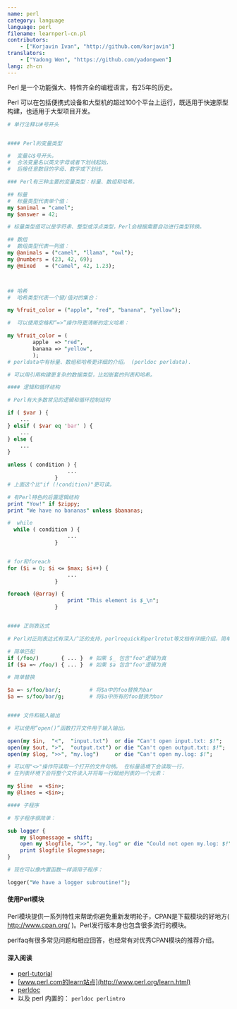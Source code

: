 ```yaml
---
name: perl
category: language
language: perl
filename: learnperl-cn.pl
contributors:
    - ["Korjavin Ivan", "http://github.com/korjavin"]
translators:
    - ["Yadong Wen", "https://github.com/yadongwen"]
lang: zh-cn
---
```


Perl 是一个功能强大、特性齐全的编程语言，有25年的历史。

Perl 可以在包括便携式设备和大型机的超过100个平台上运行，既适用于快速原型构建，也适用于大型项目开发。

```perl
# 单行注释以#号开头


#### Perl的变量类型

#  变量以$号开头。
#  合法变量名以英文字母或者下划线起始，
#  后接任意数目的字母、数字或下划线。

### Perl有三种主要的变量类型：标量、数组和哈希。

## 标量
#  标量类型代表单个值：
my $animal = "camel";
my $answer = 42;

# 标量类型值可以是字符串、整型或浮点类型，Perl会根据需要自动进行类型转换。

## 数组
#  数组类型代表一列值：
my @animals = ("camel", "llama", "owl");
my @numbers = (23, 42, 69);
my @mixed   = ("camel", 42, 1.23);



## 哈希
#  哈希类型代表一个键/值对的集合：

my %fruit_color = ("apple", "red", "banana", "yellow");

#  可以使用空格和“=>”操作符更清晰的定义哈希：

my %fruit_color = (
        apple  => "red",
        banana => "yellow",
        );
# perldata中有标量、数组和哈希更详细的介绍。 (perldoc perldata).

# 可以用引用构建更复杂的数据类型，比如嵌套的列表和哈希。

#### 逻辑和循环结构

# Perl有大多数常见的逻辑和循环控制结构

if ( $var ) {
    ...
} elsif ( $var eq 'bar' ) {
    ...
} else {
    ...
}

unless ( condition ) {
                   ...
               }
# 上面这个比"if (!condition)"更可读。

# 有Perl特色的后置逻辑结构
print "Yow!" if $zippy;
print "We have no bananas" unless $bananas;

#  while
  while ( condition ) {
                   ...
               }


# for和foreach
for ($i = 0; $i <= $max; $i++) {
                   ...
               }

foreach (@array) {
                   print "This element is $_\n";
               }


#### 正则表达式

# Perl对正则表达式有深入广泛的支持，perlrequick和perlretut等文档有详细介绍。简单来说：

# 简单匹配
if (/foo/)       { ... }  # 如果 $_ 包含"foo"逻辑为真
if ($a =~ /foo/) { ... }  # 如果 $a 包含"foo"逻辑为真

# 简单替换

$a =~ s/foo/bar/;         # 将$a中的foo替换为bar
$a =~ s/foo/bar/g;        # 将$a中所有的foo替换为bar


#### 文件和输入输出

# 可以使用“open()”函数打开文件用于输入输出。

open(my $in,  "<",  "input.txt")  or die "Can't open input.txt: $!";
open(my $out, ">",  "output.txt") or die "Can't open output.txt: $!";
open(my $log, ">>", "my.log")     or die "Can't open my.log: $!";

# 可以用"<>"操作符读取一个打开的文件句柄。 在标量语境下会读取一行，
# 在列表环境下会将整个文件读入并将每一行赋给列表的一个元素：

my $line  = <$in>;
my @lines = <$in>;

#### 子程序

# 写子程序很简单：

sub logger {
    my $logmessage = shift;
    open my $logfile, ">>", "my.log" or die "Could not open my.log: $!";
    print $logfile $logmessage;
}

# 现在可以像内置函数一样调用子程序：

logger("We have a logger subroutine!");


```

#### 使用Perl模块

Perl模块提供一系列特性来帮助你避免重新发明轮子，CPAN是下载模块的好地方( http://www.cpan.org/ )。Perl发行版本身也包含很多流行的模块。

perlfaq有很多常见问题和相应回答，也经常有对优秀CPAN模块的推荐介绍。

#### 深入阅读

- [perl-tutorial](http://perl-tutorial.org/)
- [www.perl.com的learn站点](http://www.perl.org/learn.html)
- [perldoc](http://perldoc.perl.org/)
- 以及 perl 内置的： `perldoc perlintro`
